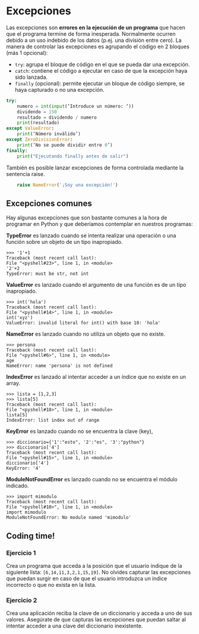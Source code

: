 # Excepciones
Las excepciones son **errores en la ejecución de un programa** que hacen que el programa termine de forma inesperada. Normalmente ocurren debido a un uso indebido de los datos (p.ej. una división entre cero). La manera de controlar las excepciones es agrupando el código en 2 bloques (más 1 opcional):

 - `try`: agrupa el bloque de código en el que se pueda dar una excepción.
 - `catch`: contiene el código a ejecutar en caso de que la excepción haya
   sido lanzada.
 - `finally` (opcional): permite ejecutar un bloque de    código siempre,
   se haya capturado o no una excepción.
```python
try:
	numero = int(input(‘Introduce un número: ‘))
	dividendo = 150
	resultado = dividendo / numero
	print(resultado)
except ValueError:
	print(‘Número inválido’)
except ZeroDivisionError:
	print(‘No se puede dividir entre 0’)
finally:
	print("Ejecutando finally antes de salir")
```

También es posible lanzar excepciones de forma controlada mediante la sentencia raise.

```python
    raise NameError('¡Soy una excepción!')
```

## Excepciones comunes
Hay algunas excepciones que son bastante comunes a la hora de programar en Python y que deberíamos contemplar en nuestros programas:

**TypeError**  es lanzado cuando se intenta realizar una operación o una función sobre un objeto de un tipo inapropiado.
```
>>> '1'+1  
Traceback (most recent call last):  
File "<pyshell#23>", line 1, in <module>  
'2'+2  
TypeError: must be str, not int
```

**ValueError**  es lanzado cuando el argumento de una función es de un tipo inapropiado.
```
>>> int('hola')  
Traceback (most recent call last):  
File "<pyshell#14>", line 1, in <module>  
int('xyz')  
ValueError: invalid literal for int() with base 10: 'hola'
```

**NameError**  es lanzado cuando no utiliza un objeto que no existe.
```
>>> persona  
Traceback (most recent call last):  
File "<pyshell#6>", line 1, in <module>  
age  
NameError: name 'persona' is not defined
```

**IndexError** es lanzado al intentar acceder a un índice que no existe en un array.
```
>>> lista = [1,2,3]  
>>> lista[5]  
Traceback (most recent call last):  
File "<pyshell#18>", line 1, in <module>  
lista[5]  
IndexError: list index out of range
```

**KeyError**  es lanzado cuando no se encuentra la clave (key),
```
>>> diccionario={'1':"esto", '2':"es", '3':"python"}  
>>> diccionario['4']  
Traceback (most recent call last):  
File "<pyshell#15>", line 1, in <module>  
diccionario['4']  
KeyError: '4'
```

**ModuleNotFoundError** es lanzado cuando no se encuentra el módulo indicado.
```
>>> import mimodulo  
Traceback (most recent call last):  
File "<pyshell#10>", line 1, in <module>  
import mimodulo  
ModuleNotFoundError: No module named 'mimodulo'
```

## Coding time!

### Ejercicio 1
Crea un programa que acceda a la posición que el usuario indique de la siguiente lista: `[6,14,11,3,2,1,15,19]`. No olvides capturar las excepciones que puedan surgir en caso de que el usuario introduzca un índice incorrecto o que no exista en la lista.

### Ejercicio 2
Crea una aplicación reciba la clave de un diccionario y acceda a uno de sus valores. Asegúrate de que capturas las excepciones que puedan saltar al intentar acceder a una clave del diccionario inexistente.

